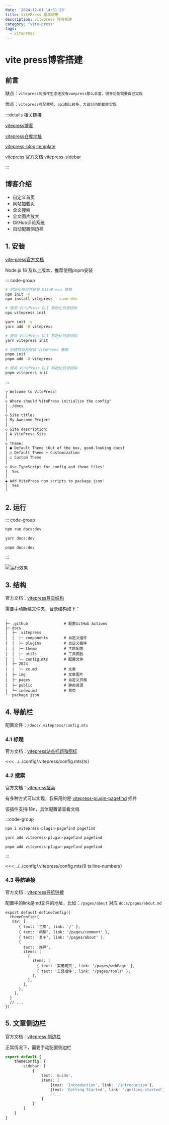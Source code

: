 ```yaml
---
date: '2024-12-01 14:51:20'
title: VitePress 基本使用
description: vitepress 博客搭建
category: "vite-press"
tags:
  - vitepress
---
```


# vite press博客搭建

## 前言

缺点：`vitepress的插件生态还没有vuepress那么丰富，很多功能需要自己实现`

优点：`vitepress可配置项、api都比较多，大部分功能都能实现`

:::details 相关链接

[vitepress博客](https://dddhl.cn)

[vitepress仓库地址](https://github.com/lee-holden/blog)

[vitepress-blog-template](https://github.com/lee-holden/vitepress-blog-template)

[vitepress 官方文档 ](https://vitepress.dev/zh/)
[vitepress-sidebar ](https://vitepress-sidebar.cdget.com/zhHans/)

:::

## 博客介绍

- 自定义首页
- 网站加载页
- 全文搜索
- 全文图片放大
- GitHub评论系统
- 自动配置侧边栏


## 1. 安装

[vite-press官方文档](https://vitepress.dev/zh/)

Node.js 18 及以上版本，推荐使用pnpm安装

::: code-group

```sh [npm]
# 初始化项目并安装 VitePress 依赖
npm init -y
npm install vitepress --save-dev

# 使用 VitePress CLI 初始化目录结构
npx vitepress init

```

```sh [yarn]
yarn init -y
yarn add -D vitepress

# 使用 VitePress CLI 初始化目录结构
yarn vitepress init

```

```sh [pnpm]
# 创建项目并安装 VitePress 依赖
pnpm init
pnpm add -D vitepress

# 使用 VitePress CLI 初始化目录结构
pnpm vitepress init

```

:::

```sh
┌ Welcome to VitePress!
│
◇ Where should VitePress initialize the config?
│ ./docs
│
◇ Site title:
│ My Awesome Project
│
◇ Site description:
│ A VitePress Site
│
◇ Theme:
│ ● Default Theme (Out of the box, good-looking docs)
│ ○ Default Theme + Customization
│ ○ Custom Theme
│
◇ Use TypeScript for config and theme files?
│  Yes
│
◆ Add VitePress npm scripts to package.json?
│  Yes
└
```

## 2. 运行

::: code-group

```sh [npm]
npm run docs:dev
```

```sh [yarn]
yarn docs:dev
```

```sh [pnpm]
pnpm docs:dev
```

:::

![运行效果](../asset/images/img.png)

## 3. 结构

官方文档：[vitepress目录结构](https://vitepress.dev/zh/guide/getting-started#file-structure)

需要手动新建文件夹，目录结构如下：

```
.
├─ .github                # 配置GitHub Actions
├─ docs
│  ├─ .vitepress
│  │  ├─ components       # 自定义组件
│  │  ├─ plugins          # 自定义插件
│  │  ├─ theme            # 主题配置
│  │  ├─ utils            # 工具函数
│  │  └─ config.mts       # 配置文件
│  ├─ 2024
│  │  └─ xx.md            # 文章
│  ├─ img                 # 文章图片
│  ├─ pages               # 自定义页面
│  ├─ public              # 静态资源
│  └─ index.md            # 首页
└─ package.json
```

## 4. 导航栏

配置文件：`/docs/.vitepress/config.mts`

### 4.1 标题

官方文档：[vitepress站点标题和图标](https://vitepress.dev/zh/reference/default-theme-nav#site-title-and-logo)

<<< ../../config/.vitepress/config.mts{ts}

### 4.2 搜索

官方文档：[vitepress搜索](https://vitepress.dev/zh/reference/default-theme-search)

有多种方式可以实现，我采用的是 [vitepress-plugin-pagefind](https://www.npmjs.com/package/vitepress-plugin-pagefind) 插件

该插件支持i18n，具体配置请查看文档

:::code-group

```sh [npm]
npm i vitepress-plugin-pagefind pagefind
```

```sh [yarn]
yarn add vitepress-plugin-pagefind pagefind
```

```sh [pnpm]
pnpm add vitepress-plugin-pagefind pagefind
```

:::

<<< ../../config/.vitepress/config.mts{9 ts:line-numbers}

### 4.3 导航链接

官方文档：[vitepress导航链接](https://vitepress.dev/zh/reference/default-theme-nav#navigation-links)

配置中的link是md文件的地址，比如：`/pages/about` 对应 `docs/pages/about.md`

```ts{4-19}
export default defineConfig({
  themeConfig:{
   nav: [
      { text: '主页', link: '/' },
      { text: '闲聊', link: '/pages/comment' },
      { text: '关于', link: '/pages/about' },
      {
        text: '推荐',
        items: [
          {
            items: [
              { text: '实用网页', link: '/pages/webPage' },
              { text: '工具插件', link: '/pages/tools' },
            ],
          },
        ],
      },
    ],
  }
  // ...
})
```

## 5. 文章侧边栏

官方文档：[vitepress 侧边栏](https://vitepress.dev/zh/reference/default-theme-sidebar)

正常情况下，需要手动配置侧边栏

```ts
export default {
	themeConfig: {
		sidebar: [
			{
				text: 'Guide',
				items: [
					{text: 'Introduction', link: '/introduction'},
					{text: 'Getting Started', link: '/getting-started'},
					//...
				]
			}
		]
	}
}
```


